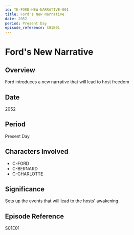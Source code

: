 ```yaml
---
id: TE-FORD-NEW-NARRATIVE-001
title: Ford's New Narrative
date: 2052
period: Present Day
episode_reference: S01E01
---
```


# Ford's New Narrative

## Overview
Ford introduces a new narrative that will lead to host freedom

## Date
2052

## Period
Present Day

## Characters Involved
- C-FORD
- C-BERNARD
- C-CHARLOTTE

## Significance
Sets up the events that will lead to the hosts' awakening

## Episode Reference
S01E01
